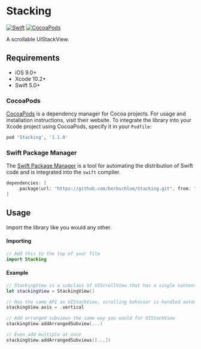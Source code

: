 # Stacking
[![Swift](https://img.shields.io/badge/swift-5.0-orange.svg)](https://developer.apple.com/swift/)
[![CocoaPods](https://img.shields.io/badge/pod-v1.1.0-blue.svg)](https://cocoapods.org/pods/Stacking)

A scrollable UIStackView.

## Requirements

- iOS 9.0+
- Xcode 10.2+
- Swift 5.0+

### CocoaPods

[CocoaPods](https://cocoapods.org) is a dependency manager for Cocoa projects. For usage and installation instructions, visit their website. To integrate the library into your Xcode project using CocoaPods, specify it in your `Podfile`:

```ruby
pod 'Stacking', '1.1.0'
```

### Swift Package Manager

The [Swift Package Manager](https://swift.org/package-manager/) is a tool for automating the distribution of Swift code and is integrated into the `swift` compiler.

```swift
dependencies: [
    .package(url: "https://github.com/berbschloe/Stacking.git", from: "1.1.0")
]
```

## Usage

Import the library like you would any other.

#### Importing

```swift
// Add this to the top of your file
import Stacking
```

#### Example

```swift
// StackingView is a subclass of UIScrollView that has a single content view of type UIStackView
let stackingView = StackingView()

// Has the same API as UIStackView, scrolling behavior is handled automatically on axis change
stackingView.axis = .vertical

// Add arranged subviews the same way you would for UIStackView
stackingView.addArrangedSubview(...)

// Even add multiple at once
stackingView.addArrangedSubviews([...])
```
